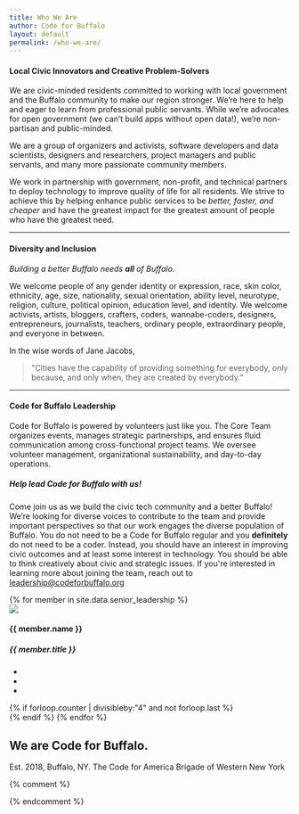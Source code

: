 ```yaml
---
title: Who We Are
author: Code for Buffalo
layout: default
permalink: /who-we-are/
---
```


#### Local Civic Innovators and Creative Problem-Solvers

We are civic-minded residents committed to working with local government and the Buffalo community to make our region stronger. We’re here to help and eager to learn from professional public servants. While we’re advocates for open government (we can’t build apps without open data!), we’re non-partisan and public-minded.

We are a group of organizers and activists, software developers and data scientists, designers and researchers, project managers and public servants, and many more passionate community members.

We work in partnership with government, non-profit, and technical partners to deploy technology to improve quality of life for all residents. We strive to achieve this by helping enhance public services to be <em>better, faster, and cheaper</em> and have the greatest impact for the greatest amount of people who have the greatest need.

---

#### Diversity and Inclusion
*Building a better Buffalo needs __all__ of Buffalo.*

We welcome people of any gender identity or expression, race, skin color, ethnicity, age, size, nationality, sexual orientation, ability level, neurotype, religion, culture, political opinion, education level, and identity. We welcome activists, artists, bloggers, crafters, coders, wannabe-coders, designers, entrepreneurs, journalists, teachers, ordinary people, extraordinary people, and everyone in between.

In the wise words of Jane Jacobs,
> "Cities have the capability of providing something for everybody, only because, and only when, they are created by everybody.”

---

#### Code for Buffalo Leadership
Code for Buffalo is powered by volunteers just like you. The Core Team organizes events, manages strategic partnerships, and ensures fluid communication among cross-functional project teams. We oversee volunteer management, organizational sustainability, and day-to-day operations.

##### Help lead Code for Buffalo with us!

Come join us as we build the civic tech community and a better Buffalo! We’re looking for diverse voices to contribute to the team and provide important perspectives so that our work engages the diverse population of Buffalo. You do not need to be a Code for Buffalo regular and you **definitely** do not need to be a coder. Instead, you should have an interest in improving civic outcomes and at least some interest in technology. You should be able to think creatively about civic and strategic issues. If you're interested in learning more about joining the team, reach out to [leadership@codeforbuffalo.org](mailto:leadership@codeforbuffalo.org?subject=Meetup%20Suggestion)


<div class="row">
  {% for member in site.data.senior_leadership %}
    <div class="col-xs-4">
      <img class="img-responsive img-circle" src="/images/headshots/{{ member.headshot }}">
      <h4>{{ member.name }}</h4>
      <h5>{{ member.title }}</h5>
      <ul class="list-unstyled horizontal-icons text-center">
        <li><a href="mailto:{{ member.email }}?subject=Code%20for%20Buffalo"><i class="fas fa-envelope"></i></a></li>
        <li><a href="https://twitter.com/{{ member.twitter }}"><i class="fab fa-twitter" target="_blank"></i></a></li>
        <!--li><a href="https://github.com/{{ member.github }}"><i class="fab fa-github" target="_blank"></i></a></li-->
        <li><a href="{{ member.linkedin }}"><i class="fab fa-linkedin" target="_blank"></i></a></li>
      </ul>
    </div>
        <!-- if last column in row -->
          {% if forloop.counter | divisibleby:"4" and not forloop.last %}
            </div><div class="row">
          {% endif %}
  {% endfor %}
</div>

## We are Code for Buffalo.

Est. 2018, Buffalo, NY. The Code for America Brigade of Western New York

{% comment %}
<!--

{% include about/innovators.html %}
{% include about/advisory.html %}
-->
{% endcomment %}
